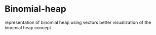 # Binomial-heap
representation of binomial heap using vectors
better visualization of the binomial heap concept

